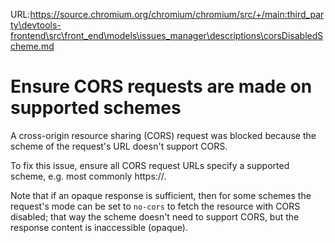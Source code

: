 URL:https://source.chromium.org/chromium/chromium/src/+/main:third_party\devtools-frontend\src\front_end\models\issues_manager\descriptions\corsDisabledScheme.md
# Ensure CORS requests are made on supported schemes

A cross-origin resource sharing (CORS) request was blocked because the scheme of the request's URL doesn't support CORS.

To fix this issue, ensure all CORS request URLs specify a supported scheme, e.g. most commonly https://.

Note that if an opaque response is sufficient, then for some schemes the request's mode can be set to `no-cors` to fetch the resource with CORS disabled; that way the scheme doesn't need to support CORS, but the response content is inaccessible (opaque).
